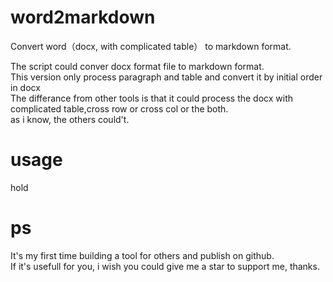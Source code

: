 # word2markdown
Convert word（docx, with complicated table） to markdown format.

The script could conver docx format file to markdown format.<br/>
This version only process paragraph and table and convert it by initial order in docx <br/>
The differance from other tools is that it could process the docx with complicated table,cross row or cross col or the both.<br/>
as i know, the others could't.<br/>



# usage
hold


# ps
It's my first time building a tool for others and publish on github.<br/>
If it's usefull for you, i wish you could give me a star to support me, thanks.





